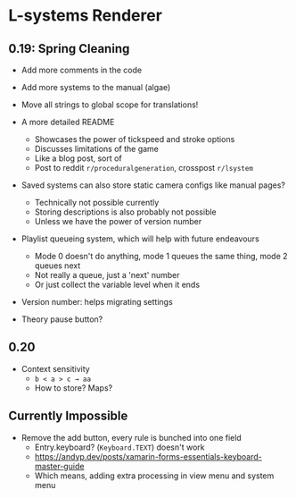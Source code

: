 # L-systems Renderer

## 0.19: Spring Cleaning

- Add more comments in the code
- Add more systems to the manual (algae)
- Move all strings to global scope for translations!
- A more detailed README
  - Showcases the power of tickspeed and stroke options
  - Discusses limitations of the game
  - Like a blog post, sort of
  - Post to reddit `r/proceduralgeneration`, crosspost `r/lsystem`

- Saved systems can also store static camera configs like manual pages?
  - Technically not possible currently
  - Storing descriptions is also probably not possible
  - Unless we have the power of version number

- Playlist queueing system, which will help with future endeavours
  - Mode 0 doesn't do anything, mode 1 queues the same thing, mode 2 queues next
  - Not really a queue, just a 'next' number
  - Or just collect the variable level when it ends

- Version number: helps migrating settings
- Theory pause button?

## 0.20

- Context sensitivity
  - `b < a > c → aa`
  - How to store? Maps?

## Currently Impossible

- Remove the add button, every rule is bunched into one field
  - Entry.keyboard? (`Keyboard.TEXT`) doesn't work
  - https://andyp.dev/posts/xamarin-forms-essentials-keyboard-master-guide
  - Which means, adding extra processing in view menu and system menu
